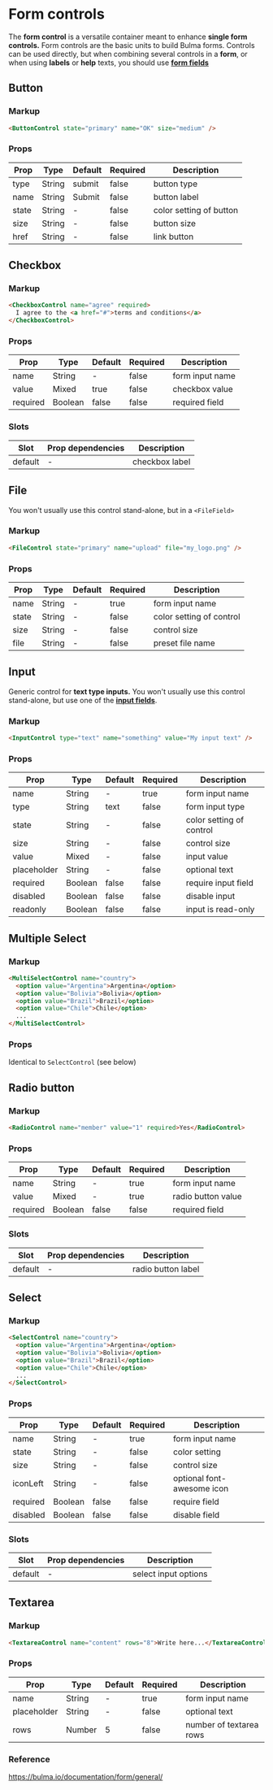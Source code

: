 # Form controls

The **form control** is a versatile container meant to enhance **single form controls.** Form controls are the basic units to build Bulma forms. Controls can be used directly, but when combining several controls in a **form**, or when using **labels** or **help** texts, you should use [**form fields**](https://github.com/elcobvg/svelte-bulma-forms/tree/master/src/fields)

## Button

### Markup

```html
<ButtonControl state="primary" name="OK" size="medium" />
```
### Props

| Prop | Type | Default | Required | Description |
|------|------|---------|----------|-------------|
| type | String | submit | false | button type
| name | String | Submit | false | button label
| state | String | - | false | color setting of button
| size | String | - | false | button size
| href | String | - | false | link button


## Checkbox

### Markup

```html
<CheckboxControl name="agree" required>
  I agree to the <a href="#">terms and conditions</a>
</CheckboxControl>
```
### Props

| Prop | Type | Default | Required | Description |
|------|------|---------|----------|-------------|
| name | String | - | false | form input name
| value | Mixed | true | false | checkbox value
| required | Boolean | false | false | required field

### Slots

| Slot | Prop dependencies | Description |
|------|-------------------|-------------|
| default | - | checkbox label |

## File

You won't usually use this control stand-alone, but in a `<FileField>`

### Markup

```html
<FileControl state="primary" name="upload" file="my_logo.png" />
```
### Props

| Prop | Type | Default | Required | Description |
|------|------|---------|----------|-------------|
| name | String | - | true | form input name
| state | String | - | false | color setting of control
| size | String | - | false | control size
| file | String | - | false | preset file name

## Input

Generic control for **text type inputs.**
You won't usually use this control stand-alone, but use one of the [**input fields**](https://github.com/elcobvg/svelte-bulma-forms/tree/master/src/fields).

### Markup

```html
<InputControl type="text" name="something" value="My input text" />
```
### Props

| Prop | Type | Default | Required | Description |
|------|------|---------|----------|-------------|
| name | String | - | true | form input name
| type | String | text | false | form input type
| state | String | - | false | color setting of control
| size | String | - | false | control size
| value | Mixed | - | false | input value
| placeholder | String | - | false | optional text
| required | Boolean | false | false | require input field
| disabled | Boolean | false | false | disable input
| readonly | Boolean | false | false | input is read-only

## Multiple Select

### Markup

```html
<MultiSelectControl name="country">
  <option value="Argentina">Argentina</option>
  <option value="Bolivia">Bolivia</option>
  <option value="Brazil">Brazil</option>
  <option value="Chile">Chile</option>
  ...
</MultiSelectControl>
```

### Props

Identical to `SelectControl` (see below)

## Radio button

### Markup

```html
<RadioControl name="member" value="1" required>Yes</RadioControl>
```
### Props

| Prop | Type | Default | Required | Description |
|------|------|---------|----------|-------------|
| name | String | - | true | form input name
| value | Mixed | - | true | radio button value
| required | Boolean | false | false | required field

### Slots

| Slot | Prop dependencies | Description |
|------|-------------------|-------------|
| default | - | radio button label |

## Select

### Markup

```html
<SelectControl name="country">
  <option value="Argentina">Argentina</option>
  <option value="Bolivia">Bolivia</option>
  <option value="Brazil">Brazil</option>
  <option value="Chile">Chile</option>
  ...
</SelectControl>
```
### Props

| Prop | Type | Default | Required | Description |
|------|------|---------|----------|-------------|
| name | String | - | true | form input name
| state | String | - | false | color setting
| size | String | - | false | control size
| iconLeft | String | - | false | optional font-awesome icon
| required | Boolean | false | false | require field
| disabled | Boolean | false | false | disable field

### Slots

| Slot | Prop dependencies | Description |
|------|-------------------|-------------|
| default | - | select input options |

## Textarea

### Markup

```html
<TextareaControl name="content" rows="8">Write here...</TextareaControl>
```
### Props

| Prop | Type | Default | Required | Description |
|------|------|---------|----------|-------------|
| name | String | - | true | form input name
| placeholder | String | - | false | optional text
| rows | Number | 5 | false | number of textarea rows

### Reference

https://bulma.io/documentation/form/general/